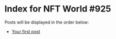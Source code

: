 # Index for NFT World #925
Posts will be displayed in the order below:

- [Your first post](./001-first.md)

